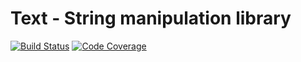 # Text - String manipulation library

[![Build Status](https://travis-ci.org/crysalead/text.png?branch=master)](https://travis-ci.org/crysalead/text)
[![Code Coverage](https://scrutinizer-ci.com/g/crysalead/text/badges/coverage.png?b=master)](https://scrutinizer-ci.com/g/crysalead/text/)

